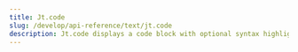 ```yaml
---
title: Jt.code
slug: /develop/api-reference/text/jt.code
description: Jt.code displays a code block with optional syntax highlighting.
---
```


<Autofunction function="Jt.code" />
